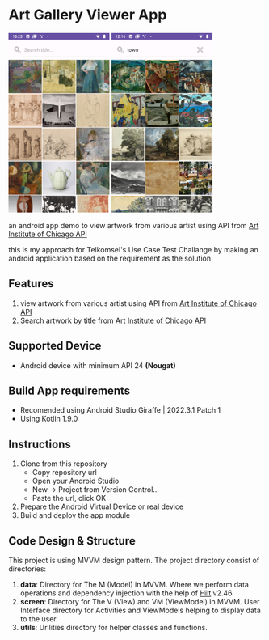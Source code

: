 # Art Gallery Viewer App

<img src="https://github.com/CumiTerbang/ArtGalleryViewerApp/blob/main/readme_asstes/screenshot_1.png" width="200" height="355,56"> <img src="https://github.com/CumiTerbang/ArtGalleryViewerApp/blob/main/readme_asstes/screenshot_2.png" width="200" height="355,56">

an android app demo to view artwork from various artist using API from  [Art Institute of Chicago API](https://api.artic.edu/docs/)

this is my approach for Telkomsel's Use Case Test Challange by making an android application based on the requirement as the solution

## Features
1. view artwork from various artist using API from  [Art Institute of Chicago API](https://api.artic.edu/docs/)
2. Search artwork by title from [Art Institute of Chicago API](https://api.artic.edu/docs/)

## Supported Device
- Android device with minimum API 24 **(Nougat)**

## Build App requirements
- Recomended using Android Studio Giraffe | 2022.3.1 Patch 1
- Using Kotlin 1.9.0

## Instructions
1. Clone from this repository
    - Copy repository url
    - Open your Android Studio
    - New -> Project from Version Control..
    - Paste the url, click OK
2. Prepare the Android Virtual Device or real device
3. Build and deploy the app module

## Code Design & Structure
This project is using MVVM design pattern. The project directory consist of  directories:
1. **data**: Directory for The M (Model) in MVVM. Where we perform data operations and dependency injection with the help of [Hilt](https://dagger.dev/hilt/) v2.46
3. **screen**: Directory for The V (View) and VM (ViewModel) in MVVM. User Interface directory for Activities and ViewModels helping to display data to the user.
4. **utils**: Urilities directory for helper classes and functions.